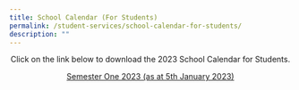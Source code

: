 ```yaml
---
title: School Calendar (For Students)
permalink: /student-services/school-calendar-for-students/
description: ""
---
```

<p style="text-align: center;">Click on the link below&nbsp;to download the 2023 School Calendar for Students.</p>
<p style="text-align: center;"><a href="/files/Student%20Calendar%20Semester%201%202023.pdf" target="_blank" rel="noopener">Semester One 2023 (as at 5th January 2023)</a></p>
